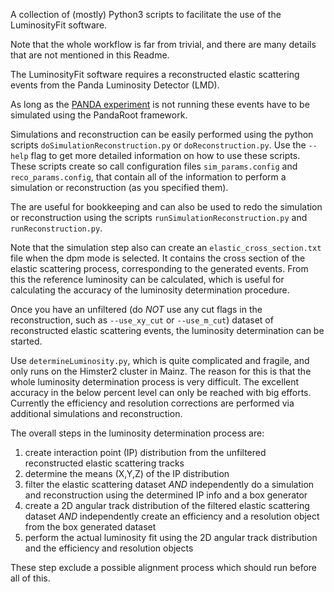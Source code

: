 A collection of (mostly) Python3 scripts to facilitate the use of the LuminosityFit software.

Note that the whole workflow is far from trivial, and there are many details that are not mentioned in this Readme.

The LuminosityFit software requires a reconstructed elastic scattering events from the Panda Luminosity Detector (LMD).

As long as the [PANDA experiment](https://panda.gsi.de/) is not running these events have to be simulated using the PandaRoot framework.

Simulations and reconstruction can be easily performed using the python scripts `doSimulationReconstruction.py` or `doReconstruction.py`. Use the `--help` flag to get more detailed information on how to use these scripts. These scripts create so call configuration files `sim_params.config` and `reco_params.config`, that contain all of the information to perform a simulation or reconstruction (as you specified them).

The are useful for bookkeeping and can also be used to redo the simulation or reconstruction using the scripts `runSimulationReconstruction.py` and `runReconstruction.py`.

Note that the simulation step also can create an `elastic_cross_section.txt` file when the dpm mode is selected. It contains the cross section of the elastic scattering process, corresponding to the generated events. From this the reference luminosity can be calculated, which is useful for calculating the accuracy of the luminosity determination procedure.

Once you have an unfiltered (do *NOT* use any cut flags in the reconstruction, such as `--use_xy_cut` or `--use_m_cut`) dataset of reconstructed elastic scattering events, the luminosity determination can be started.

Use `determineLuminosity.py`, which is quite complicated and fragile, and only runs on the Himster2 cluster in Mainz. The reason for this is that the whole luminosity determination process is very difficult. The excellent accuracy in the below percent level can only be reached with big efforts. Currently the efficiency and resolution corrections are performed via additional simulations and reconstruction.

The overall steps in the luminosity determination process are:

1. create interaction point (IP) distribution from the unfiltered reconstructed elastic scattering tracks
2. determine the means (X,Y,Z) of the IP distribution
3. filter the elastic scattering dataset 
   *AND* independently do a simulation and reconstruction using the determined IP info and a box generator
4. create a 2D angular track distribution of the filtered elastic scattering dataset 
   *AND* independently create an efficiency and a resolution object from the box generated dataset
5. perform the actual luminosity fit using the 2D angular track distribution and the efficiency and resolution objects

These step exclude a possible alignment process which should run before all of this. 
